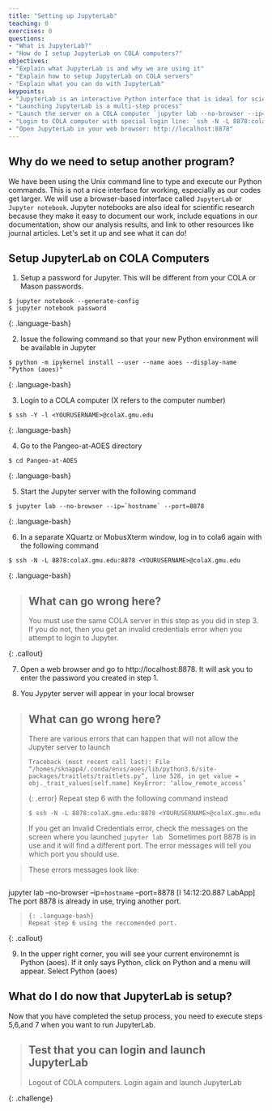 ```yaml
---
title: "Setting up JupyterLab"
teaching: 0
exercises: 0
questions:
- "What is JupyterLab?"
- "How do I setup JupyterLab on COLA computers?"
objectives:
- "Explain what JupyterLab is and why we are using it"
- "Explain how to setup JupyterLab on COLA servers"
- "Explain what you can do with JupyterLab"
keypoints:
- "JupyterLab is an interactive Python interface that is ideal for scientific work"
- "Launching JupyterLab is a multi-step process"
- "Launch the server on a COLA computer `jupyter lab --no-browser --ip=`hostname` --port=8878`"
- "Login to COLA computer with special login line: `ssh -N -L 8878:colaX.gmu.edu:8878 <YOURUSERNAME>@colaX.gmu.edu`"
- "Open JupyterLab in your web browser: http://localhost:8878" 
---
```

## Why do we need to setup another program? 

We have been using the Unix command line to type and execute our Python commands.  This is not a nice interface for working, especially as our codes get larger.
We will use a browser-based interface called `JupyterLab` or `Jupyter notebook`. Jupyter notebooks are also ideal for scientific research because they make it easy to document our work, include equations in our documentation, show our analysis results, and link to other resources like journal articles. 
Let's set it up and see what it can do!

## Setup JupyterLab on COLA Computers

1. Setup a password for Jupyter.  This will be different from your COLA or Mason passwords.

~~~
$ jupyter notebook --generate-config
$ jupyter notebook password
~~~
{: .language-bash}

2. Issue the following command so that your new Python environment will be available in Jupyter

~~~
$ python -m ipykernel install --user --name aoes --display-name "Python (aoes)"
~~~
{: .language-bash}

3. Login to a COLA computer (X refers to the computer number)

~~~
$ ssh -Y -l <YOURUSERNAME>@colaX.gmu.edu
~~~
{: .language-bash}

4. Go to the Pangeo-at-AOES directory

~~~
$ cd Pangeo-at-AOES
~~~
{: .language-bash}

5. Start the Jupyter server with the following command

~~~
$ jupyter lab --no-browser --ip=`hostname` --port=8878
~~~
{: .language-bash}

6. In a separate XQuartz or MobusXterm window, log in to cola6 again with the following command

~~~
$ ssh -N -L 8878:colaX.gmu.edu:8878 <YOURUSERNAME>@colaX.gmu.edu
~~~
{: .language-bash}

> ## What can go wrong here? 
>
> You must use the same COLA server in this step as you did in step 3. If you do not, 
> then you get an invalid credentials error when you attempt to login to Jupyter.
>
{: .callout}

7. Open a web browser and go to  http://localhost:8878. It will ask you to enter the password you created in step 1.

8. You Jypyter server will appear in your local browser

> ## What can go wrong here?
> There are various errors that can happen that will not allow the Jupyter server to launch
>
> ~~~
> Traceback (most recent call last): File “/homes/sknapp4/.conda/envs/aoes/lib/python3.6/site-packages/traitlets/traitlets.py”, line 528, in get value = obj._trait_values[self.name] KeyError: ‘allow_remote_access’
> ~~~
> {: .error}
> Repeat step 6 with the following command instead
> ~~~
> $ ssh -N -L 8878:colaX.gmu.edu:8878 <YOURUSERNAME>@colaX.gmu.edu
> ~~~
>
> If you get an Invalid Credentials error, check the messages on the screen where you launched `jupyter lab ` Sometimes port 8878 is in use and it will find a different port. The error messages will tell you which port you should use.

> These errors messages look like:
> ~~~
jupyter lab –no-browser –ip=`hostname` –port=8878 [I 14:12:20.887 LabApp] The port 8878 is already in use, trying another port.
> ~~~
> {: .language-bash}
> Repeat step 6 using the reccomended port.

{: .callout}

9. In the upper right corner, you will see your current environemnt is Python (aoes). 
If it only says Python, click on Python and a menu will appear. Select Python (aoes)

## What do I do now that JupyterLab is setup?

Now that you have completed the setup process, you need to execute steps 5,6,and 7 when you want to run JupyterLab.

> ## Test that you can login and launch JupyterLab
>
>  Logout of COLA computers.  Login again and launch JupyterLab
>
{: .challenge}
